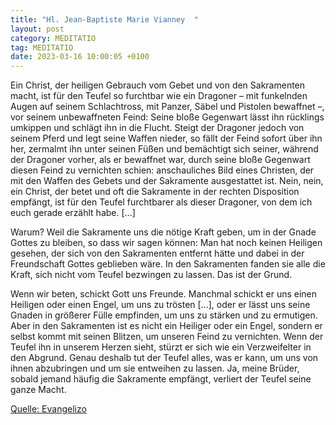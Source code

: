 ```yaml
---
title: "Hl. Jean-Baptiste Marie Vianney  "
layout: post
category: MEDITATIO
tag: MEDITATIO
date: 2023-03-16 10:00:05 +0100
---
```

Ein Christ, der heiligen Gebrauch vom Gebet und von den Sakramenten macht, ist für den Teufel so furchtbar wie ein Dragoner – mit funkelnden Augen auf seinem Schlachtross, mit Panzer, Säbel und Pistolen bewaffnet –, vor seinem unbewaffneten Feind: Seine bloße Gegenwart lässt ihn rücklings umkippen und schlägt ihn in die Flucht.<!--more--> Steigt der Dragoner jedoch von seinem Pferd und legt seine Waffen nieder, so fällt der Feind sofort über ihn her, zermalmt ihn unter seinen Füßen und bemächtigt sich seiner, während der Dragoner vorher, als er bewaffnet war, durch seine bloße Gegenwart diesen Feind zu vernichten schien: anschauliches Bild eines Christen, der mit den Waffen des Gebets und der Sakramente ausgestattet ist. Nein, nein, ein Christ, der betet und oft die Sakramente in der rechten Disposition empfängt, ist für den Teufel furchtbarer als dieser Dragoner, von dem ich euch gerade erzählt habe. […]

Warum? Weil die Sakramente uns die nötige Kraft geben, um in der Gnade Gottes zu bleiben, so dass wir sagen können: Man hat noch keinen Heiligen gesehen, der sich von den Sakramenten entfernt hätte und dabei in der Freundschaft Gottes geblieben wäre. In den Sakramenten fanden sie alle die Kraft, sich nicht vom Teufel bezwingen zu lassen. Das ist der Grund. 

Wenn wir beten, schickt Gott uns Freunde. Manchmal schickt er uns einen Heiligen oder einen Engel, um uns zu trösten […], oder er lässt uns seine Gnaden in größerer Fülle empfinden, um uns zu stärken und zu ermutigen. Aber in den Sakramenten ist es nicht ein Heiliger oder ein Engel, sondern er selbst kommt mit seinen Blitzen, um unseren Feind zu vernichten. Wenn der Teufel ihn in unserem Herzen sieht, stürzt er sich wie ein Verzweifelter in den Abgrund. Genau deshalb tut der Teufel alles, was er kann, um uns von ihnen abzubringen und um sie entweihen zu lassen. Ja, meine Brüder, sobald jemand häufig die Sakramente empfängt, verliert der Teufel seine ganze Macht.


[Quelle: Evangelizo](https://evangeliumtagfuertag.org/DE/gospel)